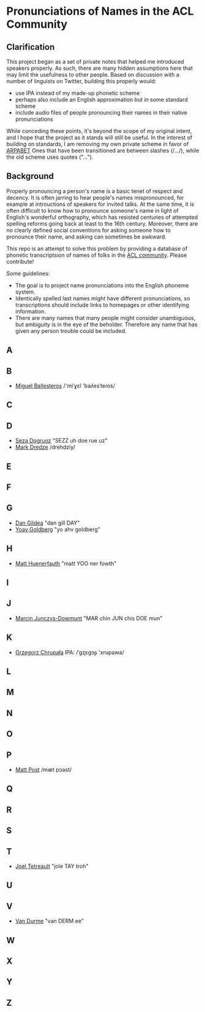 # Pronunciations of Names in the ACL Community

## Clarification

This project began as a set of private notes that helped me introduced speakers properly.
As such, there are many hidden assumptions here that may limit the usefulness to other people.
Based on discussion with a number of linguists on Twitter, building this properly would:

- use IPA instead of my made-up phonetic scheme
- perhaps also include an English approximation but in some standard scheme
- include audio files of people pronouncing their names in their native pronunciations

While conceding these points, it's beyond the scope of my original intent, and I hope that the project as it stands will still be useful.
In the interest of building on standards, I am removing my own private scheme in favor of [ARPABET](https://nlp.stanford.edu/courses/lsa352/arpabet.html)
Ones that have been transitioned are between slashes (/.../), while the old scheme uses quotes ("...").

## Background

Properly pronouncing a person's name is a basic tenet of respect and decency.
It is often jarring to hear people's names mispronounced, for example at introuctions of speakers for invited talks.
At the same time, it is often difficult to know how to pronounce someone's name in light of English's wonderful orthography, which has resisted centuries of attempted spelling reforms going back at least to the 16th century.
Moreover, there are no clearly defined social conventions for asking someone how to pronounce their name, and asking can sometimes be awkward.

This repo is an attempt to solve this problem by providing a database of phonetic transcriptsion of names of folks in the [ACL community](http://aclweb.org/). Please contribute!

Some guidelines:
-  The goal is to project name pronunciations into the English phoneme system.
-  Identically spelled last names might have different pronunciations, so transcriptions should include links to homepages or other identifying information.
-  There are many names that many people might consider unambiguous, but ambiguity is in the eye of the beholder. Therefore any name that has given any person trouble could be included.

## A

## B

- [Miguel Ballesteros](http://miguelballesteros.com) /'miˈɣɛl 'baʎesˈteɾos/

## C

## D

- [Seza Dogruoz](http://www.asezadogruoz.com) "SEZZ uh doe rue uz"
- [Mark Dredze](http://www.cs.jhu.edu/~mdredze/) /drehdziy/

## E

## F 

## G

- [Dan Gildea](http://cs.rochester.edu/~gildea/) "dan gill DAY"
- [Yoav Goldberg](https://www.cs.bgu.ac.il/~yoavg/uni/) "yo ahv goldberg"

## H

- [Matt Huenerfauth](http://huenerfauth.ist.rit.edu) "matt YOO ner fowth"

## I

## J

- [Marcin Junczys-Dowmunt](http://emjotde.github.io) "MAR chin JUN chis DOE mun"

## K

- [Grzegorz Chrupała](http://grzegorz.chrupala.me) IPA: /ˈɡʐɛɡɔʂ 'xrupawa/ 

## L

## M

## N

## O

## P

- [Matt Post](http://cs.jhu.edu/~post/) /mæt pɔəst/ 

## Q

## R

## S

## T

- [Joel Tetreault](http://www.cs.rochester.edu/~tetreaul/academic.html) "jole TAY troh"

## U

## V

- [Van Durme](http://cs.jhu.edu/~vandurme/) "van DERM ee"

## W

## X 

## Y 

## Z
